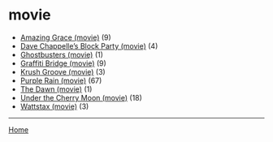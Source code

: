# movie

  * [Amazing Grace (movie)](../movie/amazing-grace/index.md) (9)
  * [Dave Chappelle’s Block Party (movie)](../movie/dave-chappelle-s-block-party/index.md) (4)
  * [Ghostbusters (movie)](../movie/ghostbusters/index.md) (1)
  * [Graffiti Bridge (movie)](../movie/graffiti-bridge/index.md) (9)
  * [Krush Groove (movie)](../movie/krush-groove/index.md) (3)
  * [Purple Rain (movie)](../movie/purple-rain/index.md) (67)
  * [The Dawn (movie)](../movie/the-dawn/index.md) (1)
  * [Under the Cherry Moon (movie)](../movie/under-the-cherry-moon/index.md) (18)
  * [Wattstax (movie)](../movie/wattstax/index.md) (3)

----

[Home](../index.md)
